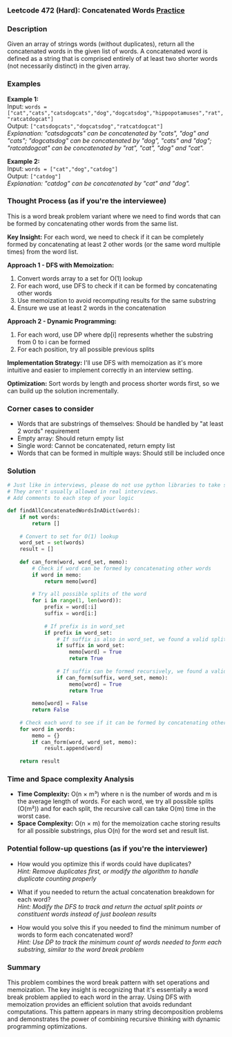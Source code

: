 ### Leetcode 472 (Hard): Concatenated Words [Practice](https://leetcode.com/problems/concatenated-words)

### Description  
Given an array of strings words (without duplicates), return all the concatenated words in the given list of words. A concatenated word is defined as a string that is comprised entirely of at least two shorter words (not necessarily distinct) in the given array.

### Examples  

**Example 1:**  
Input: `words = ["cat","cats","catsdogcats","dog","dogcatsdog","hippopotamuses","rat","ratcatdogcat"]`  
Output: `["catsdogcats","dogcatsdog","ratcatdogcat"]`  
*Explanation: "catsdogcats" can be concatenated by "cats", "dog" and "cats"; "dogcatsdog" can be concatenated by "dog", "cats" and "dog"; "ratcatdogcat" can be concatenated by "rat", "cat", "dog" and "cat".*

**Example 2:**  
Input: `words = ["cat","dog","catdog"]`  
Output: `["catdog"]`  
*Explanation: "catdog" can be concatenated by "cat" and "dog".*


### Thought Process (as if you're the interviewee)  
This is a word break problem variant where we need to find words that can be formed by concatenating other words from the same list.

**Key Insight:**
For each word, we need to check if it can be completely formed by concatenating at least 2 other words (or the same word multiple times) from the word list.

**Approach 1 - DFS with Memoization:**
1. Convert words array to a set for O(1) lookup
2. For each word, use DFS to check if it can be formed by concatenating other words
3. Use memoization to avoid recomputing results for the same substring
4. Ensure we use at least 2 words in the concatenation

**Approach 2 - Dynamic Programming:**
1. For each word, use DP where dp[i] represents whether the substring from 0 to i can be formed
2. For each position, try all possible previous splits

**Implementation Strategy:**
I'll use DFS with memoization as it's more intuitive and easier to implement correctly in an interview setting.

**Optimization:**
Sort words by length and process shorter words first, so we can build up the solution incrementally.


### Corner cases to consider  
- Words that are substrings of themselves: Should be handled by "at least 2 words" requirement  
- Empty array: Should return empty list  
- Single word: Cannot be concatenated, return empty list  
- Words that can be formed in multiple ways: Should still be included once  


### Solution

```python
# Just like in interviews, please do not use python libraries to take shortcuts.
# They aren't usually allowed in real interviews.
# Add comments to each step of your logic

def findAllConcatenatedWordsInADict(words):
    if not words:
        return []
    
    # Convert to set for O(1) lookup
    word_set = set(words)
    result = []
    
    def can_form(word, word_set, memo):
        # Check if word can be formed by concatenating other words
        if word in memo:
            return memo[word]
        
        # Try all possible splits of the word
        for i in range(1, len(word)):
            prefix = word[:i]
            suffix = word[i:]
            
            # If prefix is in word_set
            if prefix in word_set:
                # If suffix is also in word_set, we found a valid split
                if suffix in word_set:
                    memo[word] = True
                    return True
                
                # If suffix can be formed recursively, we found a valid split
                if can_form(suffix, word_set, memo):
                    memo[word] = True
                    return True
        
        memo[word] = False
        return False
    
    # Check each word to see if it can be formed by concatenating others
    for word in words:
        memo = {}
        if can_form(word, word_set, memo):
            result.append(word)
    
    return result

```

### Time and Space complexity Analysis  

- **Time Complexity:** O(n × m³) where n is the number of words and m is the average length of words. For each word, we try all possible splits (O(m²)) and for each split, the recursive call can take O(m) time in the worst case.
- **Space Complexity:** O(n × m) for the memoization cache storing results for all possible substrings, plus O(n) for the word set and result list.


### Potential follow-up questions (as if you're the interviewer)  

- How would you optimize this if words could have duplicates?  
  *Hint: Remove duplicates first, or modify the algorithm to handle duplicate counting properly*

- What if you needed to return the actual concatenation breakdown for each word?  
  *Hint: Modify the DFS to track and return the actual split points or constituent words instead of just boolean results*

- How would you solve this if you needed to find the minimum number of words to form each concatenated word?  
  *Hint: Use DP to track the minimum count of words needed to form each substring, similar to the word break problem*

### Summary
This problem combines the word break pattern with set operations and memoization. The key insight is recognizing that it's essentially a word break problem applied to each word in the array. Using DFS with memoization provides an efficient solution that avoids redundant computations. This pattern appears in many string decomposition problems and demonstrates the power of combining recursive thinking with dynamic programming optimizations.
